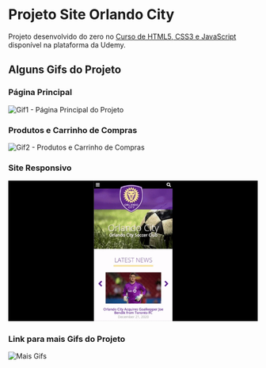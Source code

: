 # Projeto Site Orlando City

Projeto desenvolvido do zero no [Curso de HTML5, CSS3 e JavaScript](https://www.udemy.com/course/curso-html5-css3-javascript/) disponível na plataforma da Udemy.

## Alguns Gifs do Projeto
### Página Principal
![Gif1 - Página Principal do Projeto](https://github.com/Wes1738/Projeto-Site-Orlando-City/blob/master/Gifs/OrlandoCity.gif)

### Produtos e Carrinho de Compras
![Gif2 - Produtos e Carrinho de Compras](https://github.com/Wes1738/Projeto-Site-Orlando-City/blob/master/Gifs/OrlandoCity-Cart-and-Products.gif)

### Site Responsivo
![Gif3 - Site Responsivo](https://github.com/Wes1738/Projeto-Site-Orlando-City/blob/master/Gifs/OrlandoCity%20-%20Responsivo.gif)

### Link para mais Gifs do Projeto
![Mais Gifs](https://github.com/Wes1738/Projeto-Site-Orlando-City/blob/master/Gifs)
